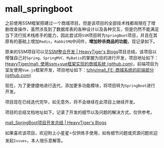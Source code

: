 # mall_springboot

之前使用SSM框架搭建过一个商城项目，但是该项目的全部技术栈都局限在了增删改查操作，虽然涉及到了数据库表的各种设计以及各种交互，但是仍然不能满足当下流行技术栈练手的能力，因此尝试将`SSM`项目转为`SpringBoot`项目，并且在其原有的基础上增加`Redis`，`RabbitMQ`中间件，**增加秒杀商品的功能**，现记录如下。

原来的SSM项目可以见[SSM整合开发 | HeavyTiger's Blogs](https://heavytiger.github.io/articles/SSM整合开发/#more)项目总结。该项目以增强自己对`Spring、SpringMVC、MyBatis`的掌握为目的进行开发，项目地址如下：[HeavyTiger/mall: 使用ssm+vue框架实现的商城系统 (github.com)](https://github.com/HeavyTiger/mall)，前端项目为室友使用`Vue.js`框架开发，项目地址如下：[tzhiy/mall_FE: 商城系统的前端部分 (github.com)](https://github.com/tzhiy/mall_FE)

现在，为了更便捷地进行迭代，添加更多功能模块，将项目转为`SpringBoot`进行开发。

项目现在已经迭代完毕，如无意外，将不会继续在此项目上继续开发。

项目的总结文档地址如下，记录了开发的细节以及问题的解决方式，仅供参考。

[mall_SpringBoot项目开发总结 | HeavyTiger's Blogs](https://heavytiger.github.io/articles/mall-SpringBoot项目开发总结/)

如果喜欢该项目，欢迎附上小星星⭐仅供练手使用，如有细节问题或资源问题欢迎发起`Issues`，本人很乐意解答。
